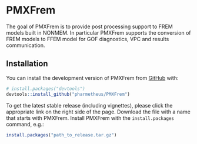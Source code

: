 
<!-- README.md is generated from README.Rmd. Please edit that file -->

# PMXFrem

The goal of PMXFrem is to provide post processing support to FREM models
built in NONMEM. In particular PMXFrem supports the conversion of FREM
models to FFEM model for GOF diagnostics, VPC and results communication.

## Installation

You can install the development version of PMXFrem from
[GitHub](https://github.com/) with:

``` r
# install.packages("devtools")
devtools::install_github("pharmetheus/PMXFrem")
```

To get the latest stable release (including vignettes), please click the
appropriate link on the right side of the page. Download the file with a
name that starts with PMXFrem. Install PMXFrem with the
`install.packages` command, e.g.:

``` r
install.packages("path_to_release.tar.gz")
```
